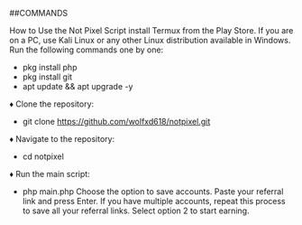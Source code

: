 ##COMMANDS

How to Use the Not Pixel Script
install Termux from the Play Store. If you are on a PC, use Kali Linux or any other Linux distribution available in Windows.
Run the following commands one by one:
- pkg install php 
- pkg install git 
- apt update && apt upgrade -y

♦ Clone the repository:
- git clone https://github.com/wolfxd618/notpixel.git

♦ Navigate to the repository:
- cd notpixel

♦ Run the main script:
- php main.php
Choose the option to save accounts.
Paste your referral link and press Enter. If you have multiple accounts, repeat this process to save all your referral links.
Select option 2 to start earning.
